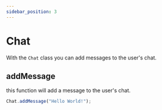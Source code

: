 ```yaml
---
sidebar_position: 3
---
```


# Chat

With the `Chat` class you can add messages to the user's chat.

## addMessage

this function will add a message to the user's chat.

```js
Chat.addMessage("Hello World!");
```
